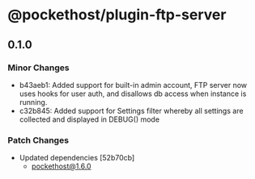 # @pockethost/plugin-ftp-server

## 0.1.0

### Minor Changes

- b43aeb1: Added support for built-in admin account, FTP server now uses hooks for user auth, and disallows db access when instance is running.
- c32b845: Added support for Settings filter whereby all settings are collected and displayed in DEBUG() mode

### Patch Changes

- Updated dependencies [52b70cb]
  - pockethost@1.6.0
